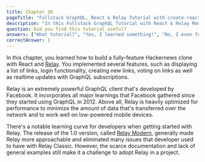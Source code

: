 ```yaml
---
title: Chapter 10
pageTitle: "Fullstack GraphQL, React & Relay Tutorial with create-react-app"
description: "In this Fullstack GraphQL Tutorial with React & Relay Modern you learned how to build a production-ready Hackernews clone using create-react-app & Graphcool."
question: Did you find this tutorial useful?
answers: ["What tutorial?", "Yes, I learned something!", "No, I even forgot what I knew before!", "Fish!"]
correctAnswer: 1
---
```


In this chapter, you learned how to build a fully-feature Hackernews clone with React and [Relay](https://facebook.github.io/relay/). You implemented several features, such as displaying a list of links, login functionality, creating new links, voting on links as well as realtime updates with GraphQL subscriptions.

Relay is an extremely powerful GraphQL client that's developed by Facebook. It incorporates all major learnings that Facebook gathered since they started using GraphQL in 2012. Above all, Relay is heavily optimized for performance to minimize the amount of data that's transferred over the network and to work well on low-powered mobile devices.

There's a notable learning curve for developers when getting started with Relay. The release of the 1.0 version, called [Relay Modern](https://facebook.github.io/relay/docs/en/new-in-relay-modern.html), generally made Relay more approachable and eliminated many issues that developer used to have with Relay Classic. However, the scarce documentation and lack of general examples still make it a challenge to adopt Relay in a project.

